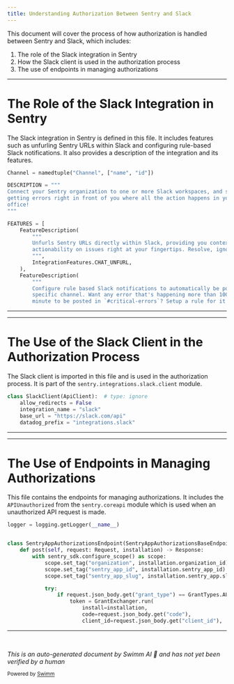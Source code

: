 ```yaml
---
title: Understanding Authorization Between Sentry and Slack
---
```

This document will cover the process of how authorization is handled between Sentry and Slack, which includes:

1. The role of the Slack integration in Sentry
2. How the Slack client is used in the authorization process
3. The use of endpoints in managing authorizations

<SwmSnippet path="/src/sentry/integrations/slack/integration.py" line="27">

---

# The Role of the Slack Integration in Sentry

The Slack integration in Sentry is defined in this file. It includes features such as unfurling Sentry URLs within Slack and configuring rule-based Slack notifications. It also provides a description of the integration and its features.

```python
Channel = namedtuple("Channel", ["name", "id"])

DESCRIPTION = """
Connect your Sentry organization to one or more Slack workspaces, and start
getting errors right in front of you where all the action happens in your
office!
"""

FEATURES = [
    FeatureDescription(
        """
        Unfurls Sentry URLs directly within Slack, providing you context and
        actionability on issues right at your fingertips. Resolve, ignore, and assign issues with minimal context switching.
        """,
        IntegrationFeatures.CHAT_UNFURL,
    ),
    FeatureDescription(
        """
        Configure rule based Slack notifications to automatically be posted into a
        specific channel. Want any error that's happening more than 100 times a
        minute to be posted in `#critical-errors`? Setup a rule for it!
```

---

</SwmSnippet>

<SwmSnippet path="/src/sentry/integrations/slack/client.py" line="14">

---

# The Use of the Slack Client in the Authorization Process

The Slack client is imported in this file and is used in the authorization process. It is part of the `sentry.integrations.slack.client` module.

```python
class SlackClient(ApiClient):  # type: ignore
    allow_redirects = False
    integration_name = "slack"
    base_url = "https://slack.com/api"
    datadog_prefix = "integrations.slack"
```

---

</SwmSnippet>

<SwmSnippet path="/src/sentry/api/endpoints/integrations/sentry_apps/authorizations.py" line="12">

---

# The Use of Endpoints in Managing Authorizations

This file contains the endpoints for managing authorizations. It includes the `APIUnauthorized` from the `sentry.coreapi` module which is used when an unauthorized API request is made.

```python
logger = logging.getLogger(__name__)


class SentryAppAuthorizationsEndpoint(SentryAppAuthorizationsBaseEndpoint):
    def post(self, request: Request, installation) -> Response:
        with sentry_sdk.configure_scope() as scope:
            scope.set_tag("organization", installation.organization_id)
            scope.set_tag("sentry_app_id", installation.sentry_app_id)
            scope.set_tag("sentry_app_slug", installation.sentry_app.slug)

            try:
                if request.json_body.get("grant_type") == GrantTypes.AUTHORIZATION:
                    token = GrantExchanger.run(
                        install=installation,
                        code=request.json_body.get("code"),
                        client_id=request.json_body.get("client_id"),
```

---

</SwmSnippet>

&nbsp;

*This is an auto-generated document by Swimm AI 🌊 and has not yet been verified by a human*

<SwmMeta version="3.0.0" repo-id="Z2l0aHViJTNBJTNBZGVtby1zZW50cnklM0ElM0Fzd2ltbWlv" repo-name="demo-sentry"><sup>Powered by [Swimm](/)</sup></SwmMeta>
